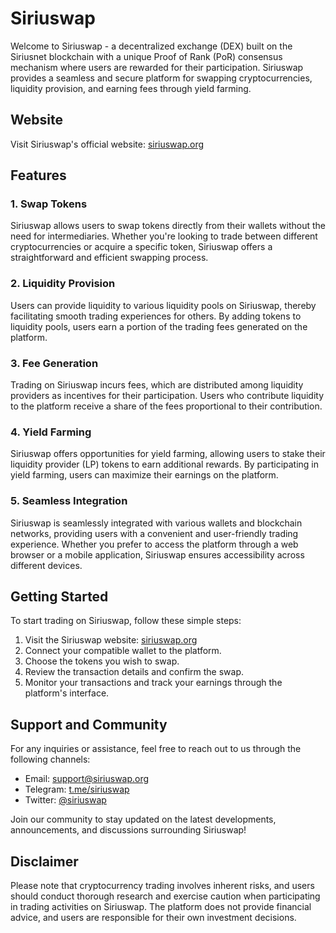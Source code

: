 # Siriuswap

Welcome to Siriuswap - a decentralized exchange (DEX) built on the Siriusnet blockchain with a unique Proof of Rank (PoR) consensus mechanism where users are rewarded for their participation. Siriuswap provides a seamless and secure platform for swapping cryptocurrencies, liquidity provision, and earning fees through yield farming. 

## Website

Visit Siriuswap's official website: [siriuswap.org](https://siriuswap.org)

## Features

### 1. Swap Tokens
Siriuswap allows users to swap tokens directly from their wallets without the need for intermediaries. Whether you're looking to trade between different cryptocurrencies or acquire a specific token, Siriuswap offers a straightforward and efficient swapping process.

### 2. Liquidity Provision
Users can provide liquidity to various liquidity pools on Siriuswap, thereby facilitating smooth trading experiences for others. By adding tokens to liquidity pools, users earn a portion of the trading fees generated on the platform.

### 3. Fee Generation
Trading on Siriuswap incurs fees, which are distributed among liquidity providers as incentives for their participation. Users who contribute liquidity to the platform receive a share of the fees proportional to their contribution.

### 4. Yield Farming
Siriuswap offers opportunities for yield farming, allowing users to stake their liquidity provider (LP) tokens to earn additional rewards. By participating in yield farming, users can maximize their earnings on the platform.

### 5. Seamless Integration
Siriuswap is seamlessly integrated with various wallets and blockchain networks, providing users with a convenient and user-friendly trading experience. Whether you prefer to access the platform through a web browser or a mobile application, Siriuswap ensures accessibility across different devices.

## Getting Started

To start trading on Siriuswap, follow these simple steps:

1. Visit the Siriuswap website: [siriuswap.org](https://siriuswap.org)
2. Connect your compatible wallet to the platform.
3. Choose the tokens you wish to swap.
4. Review the transaction details and confirm the swap.
5. Monitor your transactions and track your earnings through the platform's interface.

## Support and Community

For any inquiries or assistance, feel free to reach out to us through the following channels:

- Email: [support@siriuswap.org](mailto:support@siriuswap.org)
- Telegram: [t.me/siriuswap](https://t.me/siriuswap)
- Twitter: [@siriuswap](https://twitter.com/siriuswap)

Join our community to stay updated on the latest developments, announcements, and discussions surrounding Siriuswap!

## Disclaimer

Please note that cryptocurrency trading involves inherent risks, and users should conduct thorough research and exercise caution when participating in trading activities on Siriuswap. The platform does not provide financial advice, and users are responsible for their own investment decisions.
